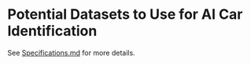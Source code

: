 # Potential Datasets to Use for AI Car Identification

See [Specifications.md](../data/Specifications.md) for more details.
